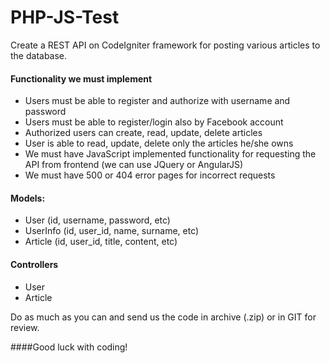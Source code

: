 # PHP-JS-Test

Create a REST API on CodeIgniter framework for posting various articles to the database.<br>

#### Functionality we must implement

- Users must be able to register and authorize with username and password
- Users must be able to register/login also by Facebook account
- Authorized users can create, read, update, delete articles
- User is able to read, update, delete only the articles he/she owns
- We must have JavaScript implemented functionality for requesting the API from frontend (we can use JQuery or AngularJS)
- We must have 500 or 404 error pages for incorrect requests

#### Models:

- User  (id, username, password, etc)
- UserInfo (id, user_id, name, surname, etc)
- Article (id, user_id, title, content, etc)

#### Controllers

- User
- Article

Do as much as you can and send us the code in archive (.zip) or in GIT for review.

####Good luck with coding!
